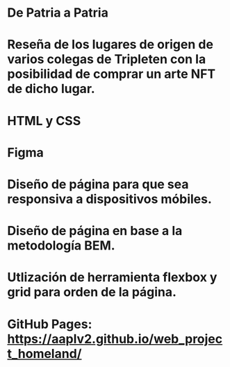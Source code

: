 # De Patria a Patria

# Reseña de los lugares de origen de varios colegas de Tripleten con la posibilidad de comprar un arte NFT de dicho lugar.

# HTML y CSS

# Figma

# Diseño de página para que sea responsiva a dispositivos móbiles.

# Diseño de página en base a la metodología BEM.

# Utlización de herramienta flexbox y grid para orden de la página.

# GitHub Pages: https://aaplv2.github.io/web_project_homeland/
